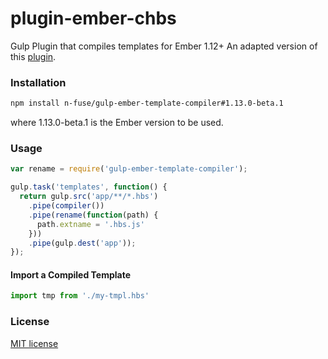# plugin-ember-chbs

Gulp Plugin that compiles templates for Ember 1.12+
An adapted version of this [plugin](https://github.com/Geodesigner/gulp-ember-template-compiler).

### Installation

```bash
npm install n-fuse/gulp-ember-template-compiler#1.13.0-beta.1
```

where 1.13.0-beta.1 is the Ember version to be used.

### Usage

```JavaScript
var rename = require('gulp-ember-template-compiler');

gulp.task('templates', function() {
  return gulp.src('app/**/*.hbs')
    .pipe(compiler())
    .pipe(rename(function(path) {
      path.extname = '.hbs.js'
    }))
    .pipe(gulp.dest('app'));
});
```

#### Import a Compiled Template

```JavaScript
import tmp from './my-tmpl.hbs'
```

### License

[MIT license](LICENSE.txt)
